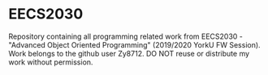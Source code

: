 # EECS2030
Repository containing all programming related work from EECS2030 - "Advanced Object Oriented Programming" (2019/2020 YorkU FW Session).
Work belongs to the github user Zy8712. DO NOT reuse or distribute my work without permission.
